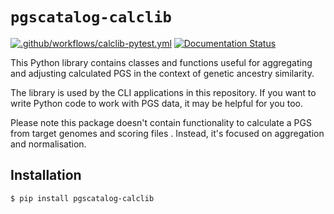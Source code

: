 # `pgscatalog-calclib`

[![.github/workflows/calclib-pytest.yml](https://github.com/PGScatalog/pygscatalog/actions/workflows/calclib-pytest.yml/badge.svg?branch=main)](https://github.com/PGScatalog/pygscatalog/actions/workflows/calclib-pytest.yml)
[![Documentation Status](https://readthedocs.org/projects/pygscatalog/badge/?version=latest)](https://pygscatalog.readthedocs.io/en/latest/autoapi/pgscatalog/calclib/index.html)

This Python library contains classes and functions useful for aggregating and adjusting calculated PGS in the context of genetic ancestry similarity.

The library is used by the CLI applications in this repository. If you want to write Python code to work with PGS data, it may be helpful for you too.

Please note this package doesn't contain functionality to calculate a PGS from target genomes and scoring files . Instead, it's focused on aggregation and normalisation. 

## Installation 

```
$ pip install pgscatalog-calclib
```


